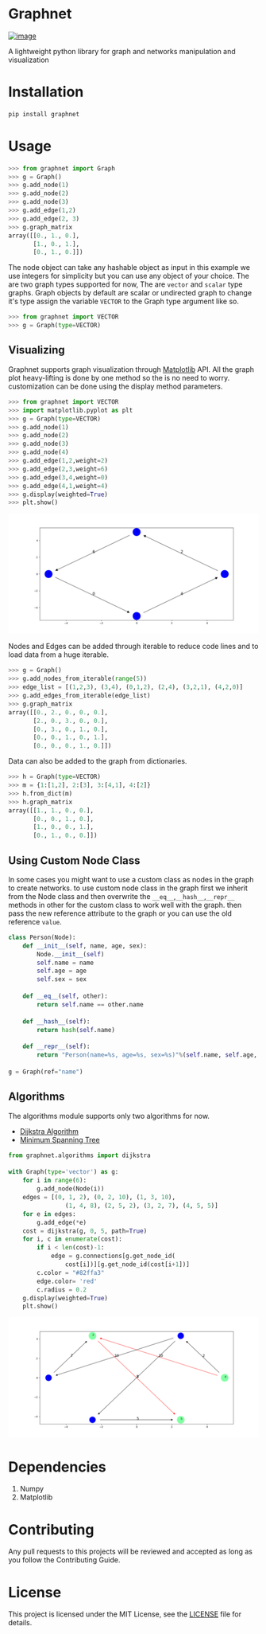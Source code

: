 # Graphnet
[![image](https://img.shields.io/pypi/pyversions/present.svg)](https://pypi.org/project/graphnet/)

A lightweight python library for graph and networks manipulation and visualization

# Installation
```bash
pip install graphnet
```

# Usage
```python
>>> from graphnet import Graph
>>> g = Graph()
>>> g.add_node(1)
>>> g.add_node(2)
>>> g.add_node(3)
>>> g.add_edge(1,2)
>>> g.add_edge(2, 3)
>>> g.graph_matrix
array([[0., 1., 0.],
       [1., 0., 1.],
       [0., 1., 0.]])
```
The node object can take any hashable object as input in this example we use integers for simplicity but you can use any object of your choice. The are two graph types supported for now, The are `vector` and `scalar` type graphs. Graph objects by default are scalar or undirected graph to change it's type assign the variable `VECTOR` to the Graph type argument like so.

```python
>>> from graphnet import VECTOR
>>> g = Graph(type=VECTOR)
```
## Visualizing
Graphnet supports graph visualization through [Matplotlib](https://matplotlib.org/) API. All the graph plot heavy-lifting is done by one method so the is no need to worry. customization can be done using the display method parameters.

```python
>>> from graphnet import VECTOR
>>> import matplotlib.pyplot as plt
>>> g = Graph(type=VECTOR)
>>> g.add_node(1)
>>> g.add_node(2)
>>> g.add_node(3)
>>> g.add_node(4)
>>> g.add_edge(1,2,weight=2)
>>> g.add_edge(2,3,weight=6)
>>> g.add_edge(3,4,weight=0)
>>> g.add_edge(4,1,weight=4)
>>> g.display(weighted=True)
>>> plt.show()
```
![image plot](/assets/Figure_1.png)

Nodes and Edges can be added through iterable to reduce code lines and to load data from a huge iterable.

```python
>>> g = Graph()
>>> g.add_nodes_from_iterable(range(5))
>>> edge_list = [(1,2,3), (3,4), (0,1,2), (2,4), (3,2,1), (4,2,0)]
>>> g.add_edges_from_iterable(edge_list)
>>> g.graph_matrix
array([[0., 2., 0., 0., 0.],
       [2., 0., 3., 0., 0.],
       [0., 3., 0., 1., 0.],
       [0., 0., 1., 0., 1.],
       [0., 0., 0., 1., 0.]])
```
Data can also be added to the graph from dictionaries.

```python
>>> h = Graph(type=VECTOR)
>>> m = {1:[1,2], 2:[3], 3:[4,1], 4:[2]}
>>> h.from_dict(m)
>>> h.graph_matrix
array([[1., 1., 0., 0.],
       [0., 0., 1., 0.],
       [1., 0., 0., 1.],
       [0., 1., 0., 0.]])
```

## Using Custom Node Class
In some cases you might want to use a custom class as nodes in the graph to create networks. to use custom node class in the graph first we inherit from the Node class and then overwrite the `__eq__`,`__hash__`,`__repr__` methods in other for the custom class to work well with the graph. then pass the new reference attribute to the graph or you can use the old reference `value`.

```python
class Person(Node):
    def __init__(self, name, age, sex):
        Node.__init__(self)
        self.name = name
        self.age = age
        self.sex = sex
    
    def __eq__(self, other):
        return self.name == other.name

    def __hash__(self):
        return hash(self.name)

    def __repr__(self):
        return "Person(name=%s, age=%s, sex=%s)"%(self.name, self.age, self.sex)

g = Graph(ref="name")
```

## Algorithms
The algorithms module supports only two algorithms for now.

+ [Dijkstra Algorithm](https://en.wikipedia.org/wiki/Dijkstra%27s_algorithm)
+ [Minimum Spanning Tree](https://en.wikipedia.org/wiki/Minimum_spanning_tree) 
```python
from graphnet.algorithms import dijkstra

with Graph(type='vector') as g:
    for i in range(6):
        g.add_node(Node(i))
    edges = [(0, 1, 2), (0, 2, 10), (1, 3, 10),
                (1, 4, 8), (2, 5, 2), (3, 2, 7), (4, 5, 5)]
    for e in edges:
        g.add_edge(*e)
    cost = dijkstra(g, 0, 5, path=True)
    for i, c in enumerate(cost):
        if i < len(cost)-1:
            edge = g.connections[g.get_node_id(
                cost[i])][g.get_node_id(cost[i+1])]
        c.color = "#82ffa3"
        edge.color= 'red'
        c.radius = 0.2
    g.display(weighted=True)
    plt.show()
```
![dijkstra vis](assets/Figure_2.png)

# Dependencies
1. Numpy
2. Matplotlib

# Contributing
Any pull requests to this projects will be reviewed and accepted as long as you follow the Contributing Guide. 

# License

This project is licensed under the MIT License, see the [LICENSE](https://github.com/Fredpwol/graphnet/blob/master/LICENSE) file for details.